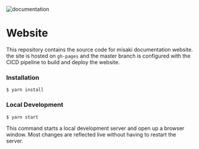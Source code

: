 ![documentation](https://github.com/misaki-io/docs/workflows/documentation/badge.svg?branch=master)

# Website

This repository contains the source code for misaki documentation website. the site is hosted on `gh-pages` and the master branch is configured with the CICD pipeline to build and deploy the website.
 
### Installation

```
$ yarn install
```

### Local Development

```
$ yarn start
```

This command starts a local development server and open up a browser window. Most changes are reflected live without having to restart the server.
